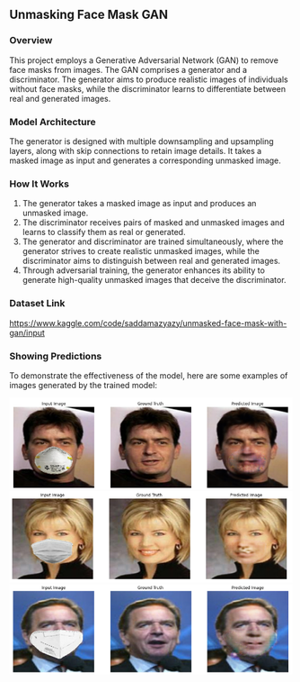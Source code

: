 ## Unmasking Face Mask GAN

### Overview
This project employs a Generative Adversarial Network (GAN) to remove face masks from images. The GAN comprises a generator and a discriminator. The generator aims to produce realistic images of individuals without face masks, while the discriminator learns to differentiate between real and generated images.

### Model Architecture
The generator is designed with multiple downsampling and upsampling layers, along with skip connections to retain image details. It takes a masked image as input and generates a corresponding unmasked image.

### How It Works

1. The generator takes a masked image as input and produces an unmasked image.
2. The discriminator receives pairs of masked and unmasked images and learns to classify them as real or generated.
3. The generator and discriminator are trained simultaneously, where the generator strives to create realistic unmasked images, while the discriminator aims to distinguish between real and generated images.
4. Through adversarial training, the generator enhances its ability to generate high-quality unmasked images that deceive the discriminator.

### Dataset Link
https://www.kaggle.com/code/saddamazyazy/unmasked-face-mask-with-gan/input

### Showing Predictions

To demonstrate the effectiveness of the model, here are some examples of images generated by the trained model:

![Predicted Image 1](predicted_results/pi1.jpg)
![Predicted Image 2](predicted_results/pi2.jpg)
![Predicted Image 3](predicted_results/pi3.jpg)
